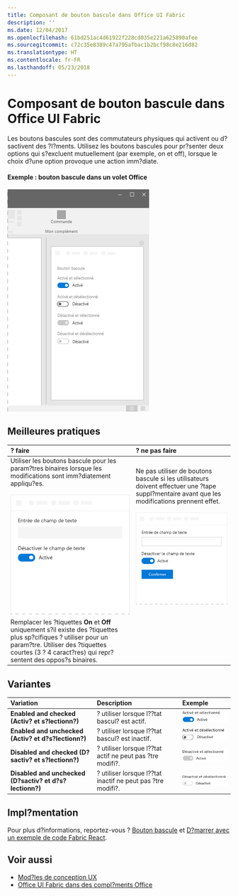 ```yaml
---
title: Composant de bouton bascule dans Office UI Fabric
description: ''
ms.date: 12/04/2017
ms.openlocfilehash: 61bd251ac4d61922f228cd035e221a625890afee
ms.sourcegitcommit: c72c35e8389c47a795afbac1b2bcf98c8e216d82
ms.translationtype: HT
ms.contentlocale: fr-FR
ms.lasthandoff: 05/23/2018
---
```

# <a name="toggle-component-in-office-ui-fabric"></a>Composant de bouton bascule dans Office UI Fabric

Les boutons bascules sont des commutateurs physiques qui activent ou d?sactivent des ?l?ments. Utilisez les boutons bascules pour pr?senter deux options qui s?excluent mutuellement (par exemple, on et off), lorsque le choix d?une option provoque une action imm?diate.
  
#### <a name="example-toggle-in-a-task-pane"></a>Exemple : bouton bascule dans un volet Office

![Image illustrant le composant de bouton bascule](../images/overview-with-app-toggle.png)

## <a name="best-practices"></a>Meilleures pratiques

|**? faire**|**? ne pas faire**|
|:------------|:--------------|
|Utiliser les boutons bascule pour les param?tres binaires lorsque les modifications sont imm?diatement appliqu?es.<br/><br/>![Exemple de bouton bascule ? faire](../images/toggle-do.png)<br/>|Ne pas utiliser de boutons bascule si les utilisateurs doivent effectuer une ?tape suppl?mentaire avant que les modifications prennent effet.<br/><br/>![Exemple de bouton bascule ? ne pas faire](../images/toggle-dont.png)<br/>|
|Remplacer les ?tiquettes **On** et **Off** uniquement s?il existe des ?tiquettes plus sp?cifiques ? utiliser pour un param?tre. Utiliser des ?tiquettes courtes (3 ? 4 caract?res) qui repr?sentent des oppos?s binaires.| |

## <a name="variants"></a>Variantes

|**Variation**|**Description**|**Exemple**|
|:------------|:--------------|:----------|
|**Enabled and checked (Activ? et s?lectionn?)**|? utiliser lorsque l??tat bascul? est actif.|![Image Enabled and checked (Activ? et s?lectionn?)](../images/toggle-enabled-on.png)<br/>|
|**Enabled and unchecked (Activ? et d?s?lectionn?)**|? utiliser lorsque l??tat bascul? est inactif.|![Image Enabled and unchecked (Activ? et d?s?lectionn?)](../images/toggle-enabled-off.png)<br/>|
|**Disabled and checked (D?sactiv? et s?lectionn?)**|? utiliser lorsque l??tat actif ne peut pas ?tre modifi?.|![Image Disabled and checked (D?sactiv? et s?lectionn?)](../images/toggle-disabled-on.png)<br/>|
|**Disabled and unchecked (D?sactiv? et d?s?lectionn?)**|? utiliser lorsque l??tat inactif ne peut pas ?tre modifi?.|![Image Disabled and unchecked (D?sactiv? et d?s?lectionn?)](../images/toggle-disabled-off.png)<br/>|

## <a name="implementation"></a>Impl?mentation

Pour plus d?informations, reportez-vous ? [Bouton bascule](https://dev.office.com/fabric#/components/toggle) et [D?marrer avec un exemple de code Fabric React](https://github.com/OfficeDev/Word-Add-in-GettingStartedFabricReact).

## <a name="see-also"></a>Voir aussi

- [Mod?les de conception UX](https://github.com/OfficeDev/Office-Add-in-UX-Design-Patterns-Code)
- [Office UI Fabric dans des compl?ments Office](office-ui-fabric.md)
